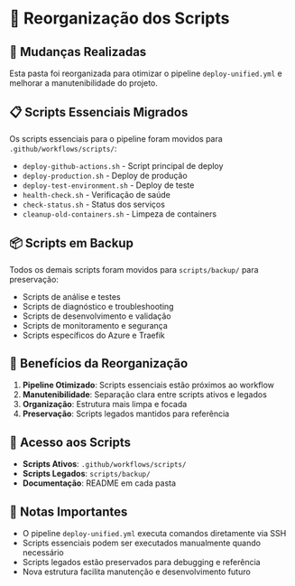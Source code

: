# 📁 Reorganização dos Scripts

## 🔄 Mudanças Realizadas

Esta pasta foi reorganizada para otimizar o pipeline `deploy-unified.yml` e melhorar a manutenibilidade do projeto.

## 📋 Scripts Essenciais Migrados

Os scripts essenciais para o pipeline foram movidos para `.github/workflows/scripts/`:

- `deploy-github-actions.sh` - Script principal de deploy
- `deploy-production.sh` - Deploy de produção
- `deploy-test-environment.sh` - Deploy de teste
- `health-check.sh` - Verificação de saúde
- `check-status.sh` - Status dos serviços
- `cleanup-old-containers.sh` - Limpeza de containers

## 📦 Scripts em Backup

Todos os demais scripts foram movidos para `scripts/backup/` para preservação:

- Scripts de análise e testes
- Scripts de diagnóstico e troubleshooting
- Scripts de desenvolvimento e validação
- Scripts de monitoramento e segurança
- Scripts específicos do Azure e Traefik

## 🎯 Benefícios da Reorganização

1. **Pipeline Otimizado**: Scripts essenciais estão próximos ao workflow
2. **Manutenibilidade**: Separação clara entre scripts ativos e legados
3. **Organização**: Estrutura mais limpa e focada
4. **Preservação**: Scripts legados mantidos para referência

## 🔧 Acesso aos Scripts

- **Scripts Ativos**: `.github/workflows/scripts/`
- **Scripts Legados**: `scripts/backup/`
- **Documentação**: README em cada pasta

## 📝 Notas Importantes

- O pipeline `deploy-unified.yml` executa comandos diretamente via SSH
- Scripts essenciais podem ser executados manualmente quando necessário
- Scripts legados estão preservados para debugging e referência
- Nova estrutura facilita manutenção e desenvolvimento futuro

